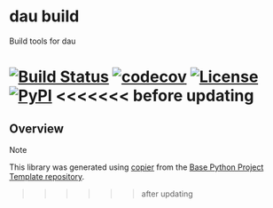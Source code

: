 # dau build

Build tools for dau

[![Build Status](https://github.com/dau-dev/dau-build/actions/workflows/build.yml/badge.svg?branch=main&event=push)](https://github.com/dau-dev/dau-build/actions/workflows/build.yml)
[![codecov](https://codecov.io/gh/dau-dev/dau-build/branch/main/graph/badge.svg)](https://codecov.io/gh/dau-dev/dau-build)
[![License](https://img.shields.io/github/license/dau-dev/dau-build)](https://github.com/dau-dev/dau-build)
[![PyPI](https://img.shields.io/pypi/v/dau-build.svg)](https://pypi.python.org/pypi/dau-build)
<<<<<<< before updating
=======

## Overview


> [!NOTE]
> This library was generated using [copier](https://copier.readthedocs.io/en/stable/) from the [Base Python Project Template repository](https://github.com/python-project-templates/base).
>>>>>>> after updating
